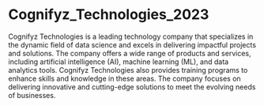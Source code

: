 # Cognifyz_Technologies_2023

Cognifyz Technologies is a leading technology company that
specializes in the dynamic field of data science and excels in
delivering impactful projects and solutions.
The company offers a wide range of products and services,
including artificial intelligence (AI), machine learning (ML), and
data analytics tools.
Cognifyz Technologies also provides training programs to
enhance skills and knowledge in these areas.
The company focuses on delivering innovative and cutting-edge
solutions to meet the evolving needs of businesses.






